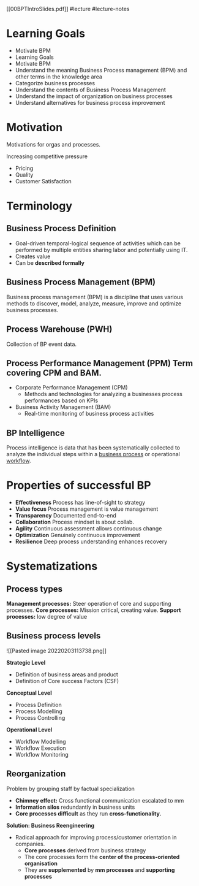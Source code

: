 [[00BPTIntroSlides.pdf]]
#lecture #lecture-notes 

# Learning Goals 
- Motivate BPM 
- Learning Goals
- Motivate BPM
- Understand the meaning Business Process management (BPM) and other terms in the knowledge area
- Categorize business processes
- Understand the contents of Business Process Management
- Understand the impact of organization on business processes
- Understand alternatives for business process improvement

# Motivation 
Motivations for orgas and processes. 

Increasing competitive pressure 
- Pricing
- Quality 
- Customer Satisfaction

# Terminology 
## Business Process Definition
- Goal-driven temporal-logical sequence of activities which can be performed by multiple entities sharing labor and potentially using IT. 
- Creates value 
- Can be **described formally**

## Business Process Management (BPM)
Business process management (BPM) is a discipline that uses various methods to discover, model, analyze, measure, improve and optimize business processes.

## Process Warehouse (PWH) 
Collection of BP event data. 

## Process Performance Management (PPM) Term covering CPM and BAM.
- Corporate Performance Management (CPM)
	- Methods and technologies for analyzing a businesses process performances based on KPIs 
- Business Activity Management (BAM) 
	- Real-time monitoring of business process activities

## BP Intelligence 
Process intelligence is data that has been systematically collected to analyze the individual steps within a [business process](https://www.techtarget.com/searchcio/definition/business-process) or operational [workflow](https://www.techtarget.com/searchcio/definition/workflow).

# Properties of successful BP 
- **Effectiveness**  Process has line-of-sight to strategy
- **Value focus**  Process management is value management
- **Transparency** Documented end-to-end
- **Collaboration** Process mindset is about collab.
- **Agility** Continuous assessment allows continuous change
- **Optimization** Genuinely continuous improvement
- **Resilience** Deep process understanding enhances recovery

# Systematizations
## Process types 
**Management processes:** Steer operation of core and supporting processes.
**Core processes:** Mission critical, creating value. 
**Support processes:** low degree of value 

## Business process levels 
![[Pasted image 20220203113738.png]]

**Strategic Level**
- Definition of business areas and product 
- Definition of Core success Factors (CSF)

**Conceptual Level**
- Process Definition
- Process Modelling 
- Process Controlling 

**Operational Level**
- Workflow Modelling 
- Workflow Execution
- Workflow Monitoring

## Reorganization 
Problem by grouping staff by factual specialization
- **Chimney effect:** Cross functional communication escalated to mm 
- **Information silos** redundantly in business units 
- **Core processes difficult** as they run **cross-functionality.** 

**Solution: Business Reengineering**
- Radical approach for improving process/customer orientation in companies. 
	- **Core processes** derived from business strategy
	- The core processes form the **center of the process-oriented organisation**
	- They are **supplemented** by **mm processes** and **supporting processes**


